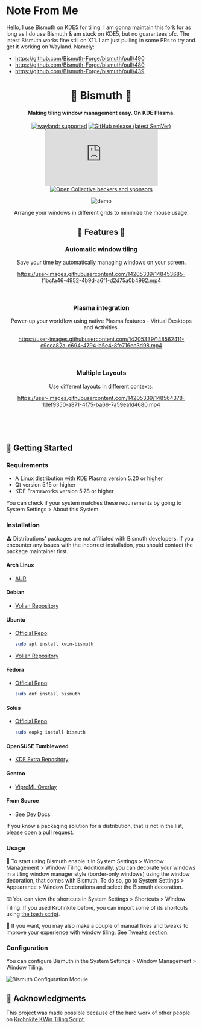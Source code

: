 <!--
  SPDX-FileCopyrightText: 2021-2022 Mikhail Zolotukhin <mail@gikari.com>
  SPDX-FileCopyrightText: 2018-2019 Eon S. Jeon <esjeon@hyunmu.am>
  SPDX-License-Identifier: MIT
-->

# Note From Me

Hello, I use Bismuth on KDE5 for tiling. I am gonna maintain this fork for as long as I do use Bismuth & am stuck on KDE5, but no guarantees ofc. The latest Bismuth works fine still on X11. I am just pulling in some PRs to try and get it working on Wayland. Namely:

- https://github.com/Bismuth-Forge/bismuth/pull/490
- https://github.com/Bismuth-Forge/bismuth/pull/480
- https://github.com/Bismuth-Forge/bismuth/pull/439

<div align="center">

# 🌈 Bismuth 🌈

#### Making tiling window management easy. On KDE Plasma.

[![wayland: supported](https://img.shields.io/badge/Wayland-Ready-blue?style=for-the-badge&logo=kde)](https://community.kde.org/KWin/Wayland)
[![GitHub release (latest SemVer)](https://img.shields.io/github/v/release/Bismuth-Forge/bismuth?color=red&logo=github&style=for-the-badge)](https://github.com/Bismuth-Forge/bismuth/releases/latest)
[![Matrix](https://img.shields.io/matrix/bi:kde.org?label=Chat&server_fqdn=kde.modular.im&logo=matrix&style=for-the-badge)](https://matrix.to/#/#bi:kde.org)
[![Open Collective backers and sponsors](https://img.shields.io/opencollective/all/bismuth?label=Donators&logo=opencollective&style=for-the-badge)](https://opencollective.com/bismuth)

![demo](img/rice.png)

Arrange your windows in different grids to minimize the mouse usage.

## 🌟 Features 🌟

### Automatic window tiling

Save your time by automatically managing windows on your screen.

https://user-images.githubusercontent.com/14205339/148453685-f1bcfa46-4952-4b9d-a6f1-d2d75a0b4992.mp4

<br>

### Plasma integration

Power-up your workflow using native Plasma features - Virtual Desktops and
Activities.

https://user-images.githubusercontent.com/14205339/148562411-c9cca82a-c694-4794-b5e4-8fe716ec3d98.mp4

<br>

### Multiple Layouts

Use different layouts in different contexts.

https://user-images.githubusercontent.com/14205339/148564378-1def9350-a871-4f75-ba66-7a59ea1d4680.mp4

</div>

<br>
<br>
<br>

## 🏁 Getting Started

### Requirements

- A Linux distribution with KDE Plasma version 5.20 or higher
- Qt version 5.15 or higher
- KDE Frameworks version 5.78 or higher

You can check if your system matches these requirements by going to System
Settings > About this System.

### Installation

:warning: Distributions' packages are not affiliated with Bismuth developers.
If you encounter any issues with the incorrect installation, you should
contact the package maintainer first.

#### Arch Linux

- [AUR](https://aur.archlinux.org/packages/kwin-bismuth)

#### Debian

- [Volian Repository](https://volian.org/bismuth/)

#### Ubuntu

- [Official Repo](https://launchpad.net/ubuntu/+source/bismuth):

  ```bash
  sudo apt install kwin-bismuth
  ```

- [Volian Repository](https://volian.org/bismuth/)

#### Fedora

- [Official Repo](https://src.fedoraproject.org/rpms/bismuth):

  ```bash
  sudo dnf install bismuth
  ```
  
#### Solus

- [Official Repo](https://dev.getsol.us/source/bismuth)

  ```bash
  sudo eopkg install bismuth
  ```

#### OpenSUSE Tumbleweed

- [KDE Extra Repository](https://build.opensuse.org/package/show/KDE:Extra/bismuth)

#### Gentoo

- [VipreML Overlay](https://github.com/viperML/viperML-overlay/)

#### From Source

- [See Dev Docs](CONTRIBUTING.md)

If you know a packaging solution for a distribution, that is not in the
list, please open a pull request.

### Usage

🎉 To start using Bismuth enable it in System Settings > Window Management >
Window Tiling. Additionally, you can decorate your windows in a tiling window
manager style (border-only windows) using the window decoration, that comes
with Bismuth. To do so, go to System Settings > Appearance > Window Decorations
and select the Bismuth decoration.

⌨️ You can view the shortcuts in System Settings > Shortcuts > Window Tiling. If
you used Krohnkite before, you can import some of its shortcuts using [the bash
script](contrib/import_krohnkite.sh).

🔧 If you want, you may also make a couple of manual fixes and tweaks to
improve your experience with window tiling. See [Tweaks
section](docs/TWEAKS.md).

### Configuration

You can configure Bismuth in the System Settings > Window Management > Window Tiling.

![Bismuth Configuration Module](img/config.png)

## 🤝 Acknowledgments

This project was made possible because of the hard work of other people on [Krohnkite
KWin Tiling Script](https://github.com/esjeon/krohnkite).
